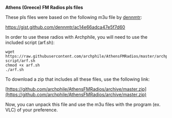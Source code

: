 **Athens (Greece) FM Radios pls files**

These pls files were based on the following m3u file by [dennmtr](https://github.com/dennmtr):

https://gist.github.com/dennmtr/ac14e66adca47e5f7d60

In order to use these radios with Archphile, you will need to use the included script (arf.sh):

	wget https://raw.githubusercontent.com/archphile/AthensFMRadios/master/archphile-script/arf.sh
	chmod +x arf.sh
	./arf.sh
	

To download a zip that includes all these files, use the following link:

[https://github.com/archphile/AthensFMRadios/archive/master.zip](https://github.com/archphile/AthensFMRadios/archive/master.zip)

Now, you can unpack this file and use the m3u files with the program (ex. VLC) of your preference.